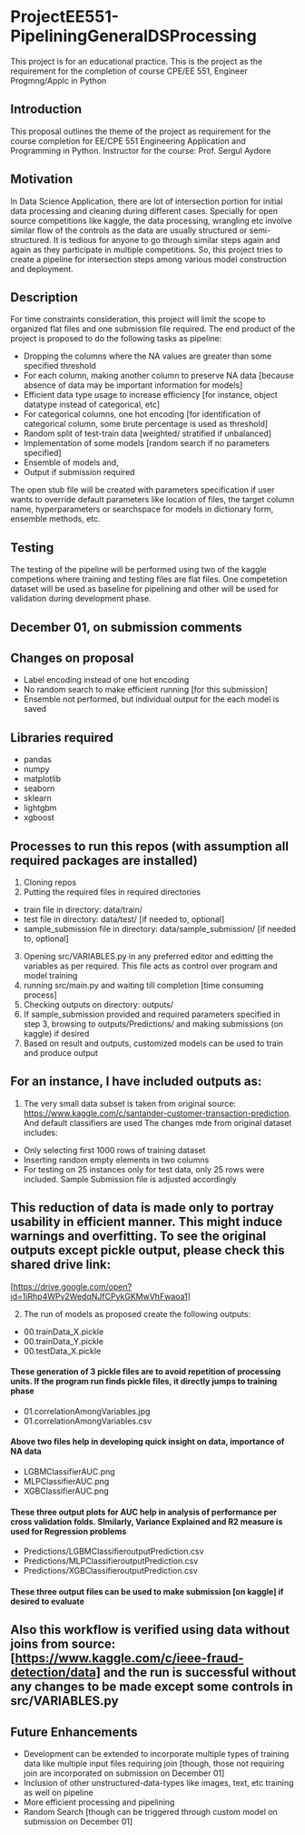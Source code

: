 # ProjectEE551-PipeliningGeneralDSProcessing
This project is for an educational practice. This is the project as the requirement for the completion of course CPE/EE 551, Engineer Progmng/Applc in Python

## Introduction
This proposal outlines the theme of the project as requirement for the course completion for EE/CPE 551 Engineering Application and Programming in Python.
Instructor for the course: Prof. Sergul Aydore

## Motivation
In Data Science Application, there are lot of intersection portion for initial data processing and cleaning during different cases. Specially for open source competitions like kaggle, the data processing, wrangling etc involve similar flow of the controls as the data are usually structured or semi-structured. It is tedious for anyone to go through similar steps again and again as they participate in multiple competitions. So, this project tries to create a pipeline for intersection steps among various model construction and deployment.

## Description
For time constraints consideration, this project will limit the scope to organized flat files and one submission file required. The end product of the project is proposed to do the following tasks as pipeline:
* Dropping the columns where the NA values are greater than some specified threshold
* For each column, making another column to preserve NA data [because absence of data may be important information for models]
* Efficient data type usage to increase efficiency [for instance, object datatype instead of categorical, etc]
* For categorical columns, one hot encoding [for identification of categorical column, some brute percentage is used as threshold]
* Random split of test-train data [weighted/ stratified if unbalanced]
* Implementation of some models [random search if no parameters specified]
* Ensemble of models and,
* Output if submission required

The open stub file will be created with parameters specification if user wants to override default parameters like location of files, the target column name, hyperparameters or searchspace for models in dictionary form, ensemble methods, etc.

## Testing
The testing of the pipeline will be performed using two of the kaggle competions where training and testing files are flat files. One competetion dataset will be used as baseline for pipelining and other will be used for validation during development phase.

## December 01, on submission comments

## Changes on proposal
* Label encoding instead of one hot encoding
* No random search to make efficient running [for this submission]
* Ensemble not performed, but individual output for the each model is saved

## Libraries required
* pandas
* numpy
* matplotlib
* seaborn
* sklearn
* lightgbm
* xgboost

## Processes to run this repos (with assumption all required packages are installed)
1. Cloning repos
2. Putting the required files in required directories
* train file in directory: data/train/
* test file in directory: data/test/ [if needed to, optional]
* sample_submission file in directory: data/sample_submission/ [if needed to, optional]
3. Opening src/VARIABLES.py in any preferred editor and editting the variables as per required. This file acts as control over program and model training
4. running src/main.py and waiting till completion [time consuming process]
5. Checking outputs on directory: outputs/
6. If sample_submission provided and required parameters specified in step 3, browsing to outputs/Predictions/ and making submissions (on kaggle) if desired
7. Based on result and outputs, customized models can be used to train and produce output

## For an instance, I have included outputs as:
1. The very small data subset is taken from original source: https://www.kaggle.com/c/santander-customer-transaction-prediction. And default classifiers are used
The changes mde from original dataset includes:
* Only selecting first 1000 rows of training dataset
* Inserting random empty elements in two columns
* For testing on 25 instances only for test data, only 25 rows were included. Sample Submission file is adjusted accordingly

## This reduction of data is made only to portray usability in efficient manner. This might induce __warnings__ and __overfitting__. To see the original outputs except pickle output, please check this shared drive link:
[https://drive.google.com/open?id=1iRhp4WPv2WedqNJfCPykGKMwVhFwaoa1]

2. The run of models as proposed create the following outputs:
* 00.trainData_X.pickle
* 00.trainData_Y.pickle
* 00.testData_X.pickle
#### These generation of 3 pickle files are to avoid repetition of processing units. If the program run finds pickle files, it directly jumps to training phase
* 01.correlationAmongVariables.jpg
* 01.correlationAmongVariables.csv
#### Above two files help in developing quick insight on data, importance of NA data
* LGBMClassifierAUC.png
* MLPClassifierAUC.png
* XGBClassifierAUC.png
#### These three output plots for AUC help in analysis of performance per cross validation folds. SImilarly, Variance Explained and R2 measure is used for Regression problems
* Predictions/LGBMClassifieroutputPrediction.csv
* Predictions/MLPClassifieroutputPrediction.csv
* Predictions/XGBClassifieroutputPrediction.csv
#### These three output files can be used to make submission [on kaggle] if desired to evaluate

## Also this workflow is verified using data without joins from source: [https://www.kaggle.com/c/ieee-fraud-detection/data] and the run is successful without any changes to be made except some controls in src/VARIABLES.py


## Future Enhancements
* Development can be extended to incorporate multiple types of training data like multiple input files requiring join [though, those not requiring join are incorporated on submission on December 01]
* Inclusion of other unstructured-data-types like images, text, etc training as well on pipeline
* More efficient processing and pipelining
* Random Search [though can be triggered through custom model on submission on December 01]

